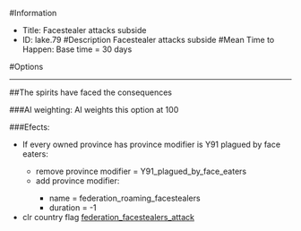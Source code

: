#Information
 - Title: Facestealer attacks subside
 - ID: lake.79
#Description
Facestealer attacks subside
#Mean Time to Happen:
Base time = 30 days

#Options

___
##The spirits have faced the consequences

###AI weighting:
AI weights this option at 100


###Efects:<ul><li>If every owned province has province modifier is Y91 plagued by face eaters:</li><ul><li>remove province modifier = Y91_plagued_by_face_eaters</li><li>add province modifier:</li><ul><li>name = federation_roaming_facestealers</li><li>duration = -1</li></ul></ul><li>clr country flag [federation_facestealers_attack](../flags/federation_facestealers_attack.md)</li></ul>
